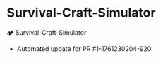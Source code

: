 # Survival-Craft-Simulator
🏕️ Survival-Craft-Simulator


- Automated update for PR #1-1761230204-920